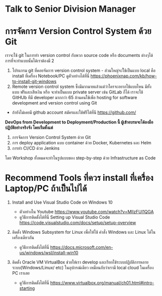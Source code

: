# Talk to Senior Division Manager

# การจัดการ Version Control System ด้วย Git
เราจะใช้ git ในการทำ  version control กับพวก source code หรือ documents ต่างๆได้
การที่จะทำแบบนั้นได้เราต้องมี 2
1. โปรแกรม git ที่คอยจัดการ version control system - ส่วนใหญ่จะใ้ช้เป็นแบบ local คือ install ที่เครื่อง Notebook/PC 
   ดูตัวอย่างได้ที่นี่ https://phoenixnap.com/kb/how-to-install-git-windows 
2. Remote version control system ซึ้งมีมากมายแล้วแต่ว่าใครจะอยากใช้แบบไหน มีทั้งแบบ ฟรีและเสียเงิน หรือ จะทำเป็นแบบ private server เช่น GitLab ก็ได้
  เราจะใช้ GitHUb ทีมี developer มากกว่า 65 ล้านคนใช้เพือ hosting for software development and version control using Git
  - ถ้ายังไม่เคยมี github account สมัครและใช้ฟรีได้ที่นี https://github.com/

**DevOps from Development to Deployment/Production นี้ ผู้เข้าอบรมจะได้ลงมือปฏิบัติอย่างจริงจัง โดยเริ่มตั้งแต่**

1. การจัดการ Version Control System ด้วย Git
2. การ deploy application แบบ container ด้วย Docker, Kubernetes และ Helm
3. การทํา CI/CD ด้วย Jenkins

โดย Workshop ทั้งหมดจะทําในรูปแบบของ step-by-step ด้วย Infrastructure as Code

# Recommend Tools ที่ควร install ที่เครื่อง Laptop/PC ถ้าเป็นไปได้

1. Install and Use Visual Studio Code on Windows 10

   - ตัวอย่างใน Youtube https://www.youtube.com/watch?v=MlIzFUI1QGA
   - ดูวิธีการติดตั้งได้ที่นี่ Setting up Visual Studio Code  https://code.visualstudio.com/docs/setup/setup-overview

2. ติดตั้ง Windows Subsystem for Linux เพื่อให้ใช้ คำสั่ง Windows และ Linux ได้ในเครื่องเดียวกัน

   - ดูวิธีการติดตั้งได้ที่นี่ https://docs.microsoft.com/en-us/windows/wsl/install-win10

3. ติดตั้ง Oracle VM VirtualBox ช่วยให้เรา develop และเรียกใช้ระบบปฏิบัติการหลายระบบ(Windows/Linux/ etc) ในอุปกรณ์เดียว
   เหมือนกับว่าเรามี local cloud ในเครื่อง PC เราเลย
   
   - ดูวิธีการติดตั้งได้ที่นี่  https://www.virtualbox.org/manual/ch01.html#intro-starting
